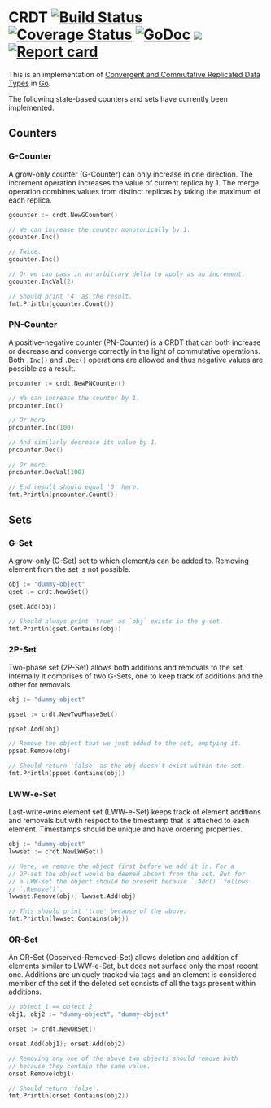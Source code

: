 # CRDT [![Build Status](https://travis-ci.org/neurodrone/crdt.svg?branch=master)](https://travis-ci.org/neurodrone/crdt) [![Coverage Status](https://coveralls.io/repos/neurodrone/crdt/badge.svg?branch=master&service=github)](https://coveralls.io/github/neurodrone/crdt?branch=master) [![GoDoc](https://godoc.org/github.com/neurodrone/crdt?status.svg)](https://godoc.org/github.com/neurodrone/crdt) [![](https://img.shields.io/badge/license-MIT-blue.svg)](https://github.com/neurodrone/crdt/blob/master/LICENSE) [![Report card](http://goreportcard.com/badge/neurodrone/crdt)](http://goreportcard.com/report/neurodrone/crdt)

This is an implementation of [Convergent and Commutative Replicated Data Types](https://hal.inria.fr/inria-00555588/document) in [Go](https://golang.org/).

The following state-based counters and sets have currently been
implemented.

## Counters

### G-Counter

A grow-only counter (G-Counter) can only increase in one direction. The increment
operation increases the value of current replica by 1. The merge
operation combines values from distinct replicas by taking the maximum
of each replica.

```go
gcounter := crdt.NewGCounter()

// We can increase the counter monotonically by 1.
gcounter.Inc()

// Twice.
gcounter.Inc()

// Or we can pass in an arbitrary delta to apply as an increment.
gcounter.IncVal(2)

// Should print '4' as the result.
fmt.Println(gcounter.Count())
```

### PN-Counter

A positive-negative counter (PN-Counter) is a CRDT that can both increase or
decrease and converge correctly in the light of commutative
operations. Both `.Inc()` and `.Dec()` operations are allowed and thus
negative values are possible as a result.

```go
pncounter := crdt.NewPNCounter()

// We can increase the counter by 1.
pncounter.Inc()

// Or more.
pncounter.Inc(100)

// And similarly decrease its value by 1.
pncounter.Dec()

// Or more.
pncounter.DecVal(100)

// End result should equal '0' here.
fmt.Println(pncounter.Count())
```

## Sets

### G-Set

A grow-only (G-Set) set to which element/s can be added to. Removing element
from the set is not possible.

```go
obj := "dummy-object"
gset := crdt.NewGSet()

gset.Add(obj)

// Should always print 'true' as `obj` exists in the g-set.
fmt.Println(gset.Contains(obj))
```

### 2P-Set

Two-phase set (2P-Set) allows both additions and removals to the set.
Internally it comprises of two G-Sets, one to keep track of additions
and the other for removals.

```go
obj := "dummy-object"

ppset := crdt.NewTwoPhaseSet()

ppset.Add(obj)

// Remove the object that we just added to the set, emptying it.
ppset.Remove(obj)

// Should return 'false' as the obj doesn't exist within the set.
fmt.Println(ppset.Contains(obj))
```

### LWW-e-Set

Last-write-wins element set (LWW-e-Set) keeps track of element additions
and removals but with respect to the timestamp that is attached to each
element. Timestamps should be unique and have ordering properties.

```go
obj := "dummy-object"
lwwset := crdt.NewLWWSet()

// Here, we remove the object first before we add it in. For a
// 2P-set the object would be deemed absent from the set. But for
// a LWW-set the object should be present because `.Add()` follows
// `.Remove()`.
lwwset.Remove(obj); lwwset.Add(obj)

// This should print 'true' because of the above.
fmt.Println(lwwset.Contains(obj))
```

### OR-Set

An OR-Set (Observed-Removed-Set) allows deletion and addition of
elements similar to LWW-e-Set, but does not surface only the most recent one. Additions are uniquely tracked via tags and an element is considered member of the set if the deleted set consists of all the tags present within additions.

```go
// object 1 == object 2
obj1, obj2 := "dummy-object", "dummy-object"

orset := crdt.NewORSet()

orset.Add(obj1); orset.Add(obj2)

// Removing any one of the above two objects should remove both
// because they contain the same value.
orset.Remove(obj1)

// Should return 'false'.
fmt.Println(orset.Contains(obj2))
```
